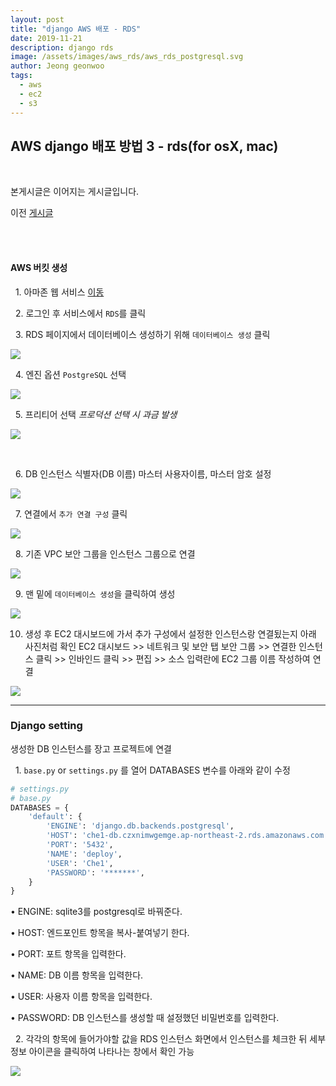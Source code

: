 ```yaml
---
layout: post
title: "django AWS 배포 - RDS"
date: 2019-11-21
description: django rds
image: /assets/images/aws_rds/aws_rds_postgresql.svg
author: Jeong geonwoo
tags:
  - aws
  - ec2
  - s3
---
```


## AWS django 배포 방법 3 - rds(for osX, mac)

<br/>

본게시글은 이어지는 게시글입니다.

이전 [게시글](/2019/11/21/aws-3s/)

<br/>

<br/>

#### AWS 버킷 생성
  
&nbsp; 1. 아마존 웹 서비스 [이동](https://aws.amazon.com)

&nbsp; 2. 로그인 후 서비스에서 `RDS`를 클릭

&nbsp; 3. RDS 페이지에서 데이터베이스 생성하기 위해 `데이터베이스 생성` 클릭

![](/assets/images/aws_rds/aws_rds_create_db.png)

&nbsp; 4. 엔진 옵션 `PostgreSQL` 선택

![](/assets/images/aws_rds/aws_rds_choice_db.png)

&nbsp; 5. 프리티어 선택 *프로덕션 선택 시 과금 발생*

![](/assets/images/aws_rds/aws_rds_pretier.png)

<br/>

&nbsp; 6. DB 인스턴스 식별자(DB 이름) 마스터 사용자이름, 마스터 암호 설정

![](/assets/images/aws_rds/aws_rds_set_master.png)

&nbsp; 7. 연결에서 `추가 연결 구성` 클릭

![](/assets/images/aws_rds/aws_rds_connect.png)

&nbsp; 8. 기존 VPC 보안 그룹을 인스턴스 그룹으로 연결

![](/assets/images/aws_rds/aws_rds_vpc.png)

&nbsp; 9. 맨 밑에 `데이터베이스 생성`을 클릭하여 생성

![](/assets/images/aws_rds/aws_rds_create2.png)

10. 생성 후 EC2 대시보드에 가서 추가 구성에서 설정한 인스턴스랑 연결됬는지  아래 사진처럼 확인 EC2 대시보드 >> 네트워크 및 보안 탭 보안 그룹 >> 연결한 인스턴스 클릭 >> 인바인드 클릭 >> 편집 >> 소스 입력란에 EC2 그룹 이름 작성하여 연결

![](/assets/images/aws_rds/aws_rds_ec2_connect.png)

---

### Django setting

생성한 DB 인스턴스를 장고 프로젝트에 연결

&nbsp; 1. `base.py` or `settings.py` 를 열어 DATABASES 변수를 아래와 같이 수정

```python
# settings.py
# base.py
DATABASES = {
    'default': {
        'ENGINE': 'django.db.backends.postgresql',
        'HOST': 'che1-db.czxnimwgemge.ap-northeast-2.rds.amazonaws.com',
        'PORT': '5432',
        'NAME': 'deploy',
        'USER': 'Che1',
        'PASSWORD': '*******',
    }
}
```

•	ENGINE: sqlite3를 postgresql로 바꿔준다.

•	HOST: 엔드포인트 항목을 복사-붙여넣기 한다.

•	PORT: 포트 항목을 입력한다.

•	NAME: DB 이름 항목을 입력한다.

•	USER: 사용자 이름 항목을 입력한다.

•	PASSWORD: DB 인스턴스를 생성할 때 설정했던 비밀번호를 입력한다.


&nbsp; 2. 각각의 항목에 들어가야할 값을 RDS 인스턴스 화면에서 인스턴스를 체크한 뒤 세부 정보 아이콘을 클릭하여 나타나는 창에서 확인 가능

![](/assets/images/aws_rds/aws_rds_dashbord.png)
